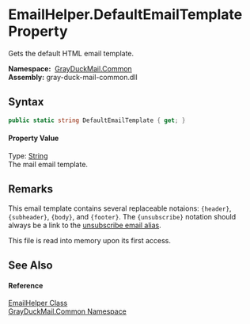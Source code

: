 EmailHelper.DefaultEmailTemplate Property
=========================================
Gets the default HTML email template.

  **Namespace:**  [GrayDuckMail.Common][1]  
  **Assembly:** gray-duck-mail-common.dll

Syntax
------

```csharp
public static string DefaultEmailTemplate { get; }
```

#### Property Value
Type: [String][2]  
 The mail email template. 

Remarks
-------

This email template contains several replaceable notaions: `{header}`, `{subheader}`, `{body}`, and `{footer}`. The `{unsubscribe}` notation should always be a link to the [unsubscribe email alias][3].

This file is read into memory upon its first access.


See Also
--------

#### Reference
[EmailHelper Class][4]  
[GrayDuckMail.Common Namespace][1]  

[1]: ../README.md
[2]: https://docs.microsoft.com/dotnet/api/system.string
[3]: ../EmailAliasHelper/GetUnsubscribeAlias.md
[4]: README.md